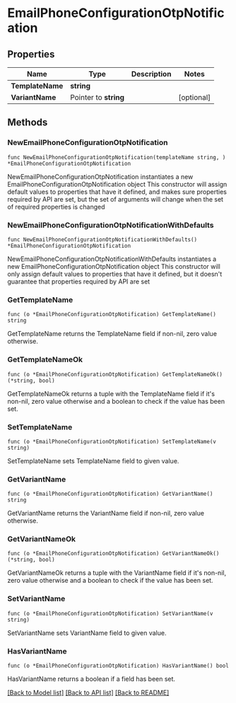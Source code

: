 # EmailPhoneConfigurationOtpNotification

## Properties

Name | Type | Description | Notes
------------ | ------------- | ------------- | -------------
**TemplateName** | **string** |  | 
**VariantName** | Pointer to **string** |  | [optional] 

## Methods

### NewEmailPhoneConfigurationOtpNotification

`func NewEmailPhoneConfigurationOtpNotification(templateName string, ) *EmailPhoneConfigurationOtpNotification`

NewEmailPhoneConfigurationOtpNotification instantiates a new EmailPhoneConfigurationOtpNotification object
This constructor will assign default values to properties that have it defined,
and makes sure properties required by API are set, but the set of arguments
will change when the set of required properties is changed

### NewEmailPhoneConfigurationOtpNotificationWithDefaults

`func NewEmailPhoneConfigurationOtpNotificationWithDefaults() *EmailPhoneConfigurationOtpNotification`

NewEmailPhoneConfigurationOtpNotificationWithDefaults instantiates a new EmailPhoneConfigurationOtpNotification object
This constructor will only assign default values to properties that have it defined,
but it doesn't guarantee that properties required by API are set

### GetTemplateName

`func (o *EmailPhoneConfigurationOtpNotification) GetTemplateName() string`

GetTemplateName returns the TemplateName field if non-nil, zero value otherwise.

### GetTemplateNameOk

`func (o *EmailPhoneConfigurationOtpNotification) GetTemplateNameOk() (*string, bool)`

GetTemplateNameOk returns a tuple with the TemplateName field if it's non-nil, zero value otherwise
and a boolean to check if the value has been set.

### SetTemplateName

`func (o *EmailPhoneConfigurationOtpNotification) SetTemplateName(v string)`

SetTemplateName sets TemplateName field to given value.


### GetVariantName

`func (o *EmailPhoneConfigurationOtpNotification) GetVariantName() string`

GetVariantName returns the VariantName field if non-nil, zero value otherwise.

### GetVariantNameOk

`func (o *EmailPhoneConfigurationOtpNotification) GetVariantNameOk() (*string, bool)`

GetVariantNameOk returns a tuple with the VariantName field if it's non-nil, zero value otherwise
and a boolean to check if the value has been set.

### SetVariantName

`func (o *EmailPhoneConfigurationOtpNotification) SetVariantName(v string)`

SetVariantName sets VariantName field to given value.

### HasVariantName

`func (o *EmailPhoneConfigurationOtpNotification) HasVariantName() bool`

HasVariantName returns a boolean if a field has been set.


[[Back to Model list]](../README.md#documentation-for-models) [[Back to API list]](../README.md#documentation-for-api-endpoints) [[Back to README]](../README.md)



